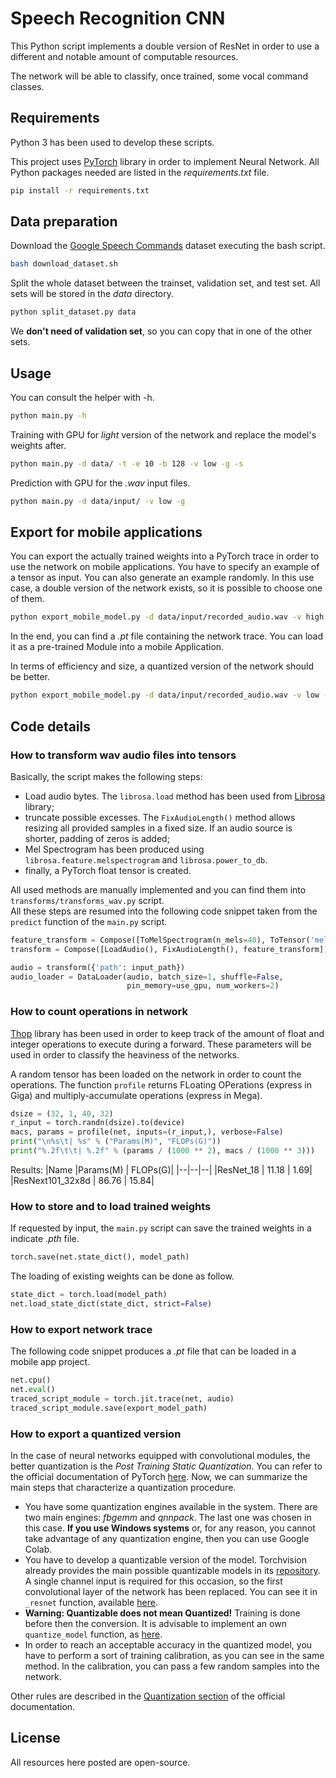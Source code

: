 # Speech Recognition CNN

This Python script implements a double version of ResNet in order to use a different and notable amount of computable resources.

The network will be able to classify, once trained, some vocal command classes. 

## Requirements

Python 3 has been used to develop these scripts.

This project uses [PyTorch](https://pytorch.org/docs/stable/index.html) library in order to implement Neural Network. All Python packages needed are listed in the *requirements.txt* file.

```bash
pip install -r requirements.txt 
```

## Data preparation

Download the [Google Speech Commands](https://subscription.packtpub.com/book/big_data_and_business_intelligence/9781789132212/5/ch05lvl1sec42/google-speech-commands-dataset) dataset executing the bash script.

```bash
bash download_dataset.sh
```
Split the whole dataset between the trainset, validation set, and test set. All sets will be stored in the *data* directory.

```bash
python split_dataset.py data
```

We **don't need of validation set**, so you can copy that in one of the other sets.

## Usage

You can consult the helper with -h.
```bash
python main.py -h
```

Training with GPU for *light* version of the network and replace the model's weights after.
```bash
python main.py -d data/ -t -e 10 -b 128 -v low -g -s
```

Prediction with GPU for the *.wav* input files.
```bash
python main.py -d data/input/ -v low -g
```

## Export for mobile applications

You can export the actually trained weights into a PyTorch trace in order to use the network on mobile applications.
You have to specify an example of a tensor as input. You can also generate an example randomly.
In this use case, a double version of the network exists, so it is possible to choose one of them. 
```bash
python export_mobile_model.py -d data/input/recorded_audio.wav -v high
```

In the end, you can find a *.pt* file containing the network trace. You can load it as a pre-trained Module into a mobile Application.

In terms of efficiency and size, a quantized version of the network should be better. 
```bash
python export_mobile_model.py -d data/input/recorded_audio.wav -v low -q
```

## Code details
### How to transform wav audio files into tensors
Basically, the script makes the following steps:
 - Load audio bytes. The ``librosa.load`` method has been used from [Librosa](https://librosa.github.io/librosa/) library;
 - truncate possible excesses. The ``FixAudioLength()`` method allows resizing all provided samples in a fixed size. If an audio source is shorter, padding of zeros is added;
 - Mel Spectrogram has been produced using ``librosa.feature.melspectrogram`` and ``librosa.power_to_db``.
 - finally, a PyTorch float tensor is created.
 
All used methods are manually implemented and you can find them into ``transforms/transforms_wav.py`` script.  
All these steps are resumed into the following code snippet taken from the ``predict`` function of the ``main.py`` script.
```python
feature_transform = Compose([ToMelSpectrogram(n_mels=40), ToTensor('mel_spectrogram', 'input')])
transform = Compose([LoadAudio(), FixAudioLength(), feature_transform])

audio = transform({'path': input_path})
audio_loader = DataLoader(audio, batch_size=1, shuffle=False,
                          pin_memory=use_gpu, num_workers=2)
```

### How to count operations in network
[Thop](https://github.com/Lyken17/pytorch-OpCounter) library has been used in order to keep track of the amount of float and integer operations to execute during a forward.
These parameters will be used in order to classify the heaviness of the networks.

A random tensor has been loaded on the network in order to count the operations. The function ``profile`` returns FLoating OPerations (express in Giga) and multiply-accumulate operations (express in Mega).   
```python
dsize = (32, 1, 40, 32)
r_input = torch.randn(dsize).to(device)
macs, params = profile(net, inputs=(r_input,), verbose=False)
print("\n%s\t| %s" % ("Params(M)", "FLOPs(G)"))
print("%.2f\t\t| %.2f" % (params / (1000 ** 2), macs / (1000 ** 3)))
```

Results:
|Name 		|Params(M)	| FLOPs(G)|
|--|--|--|
|ResNet_18	| 11.18		| 1.69|
|ResNext101_32x8d	| 86.76		| 15.84|

### How to store and to load trained weights
If requested by input, the ``main.py`` script can save the trained weights in a indicate *.pth* file.
```python
torch.save(net.state_dict(), model_path)
```

The loading of existing weights can be done as follow.
```python
state_dict = torch.load(model_path)
net.load_state_dict(state_dict, strict=False)
```

### How to export network trace
The following code snippet produces a *.pt* file that can be loaded in a mobile app project.
```python
net.cpu()
net.eval()
traced_script_module = torch.jit.trace(net, audio)
traced_script_module.save(export_model_path)
```

### How to export a quantized version
In the case of neural networks equipped with convolutional modules, the better quantization is the *Post Training Static Quantization*. 
You can refer to the official documentation of PyTorch [here](https://pytorch.org/tutorials/advanced/static_quantization_tutorial.html#post-training-static-quantization).
Now, we can summarize the main steps that characterize a quantization procedure.
- You have some quantization engines available in the system. There are two main engines: *fbgemm* and *qnnpack*. The last one was chosen in this case.
**If you use Windows systems** or, for any reason, you cannot take advantage of any quantization engine, then you can use Google Colab.
- You have to develop a quantizable version of the model. Torchvision already provides the main possible quantizable models in its [repository](https://github.com/pytorch/vision/tree/master/torchvision/models/quantization).
A single channel input is required for this occasion, so the first convolutional layer of the network has been replaced. You can see it in ``_resnet`` function, available [here](https://github.com/lore-masc/POWERTChannel_Thesis/blob/master/SpeechRec/model/resnet.py#L46). 
- **Warning: Quantizable does not mean Quantized!** Training is done before then the conversion. 
It is advisable to implement an own ``quantize_model`` function, as [here](https://github.com/lore-masc/POWERTChannel_Thesis/blob/master/SpeechRec/model/resnet.py#L23).
- In order to reach an acceptable accuracy in the quantized model, you have to perform a sort of training calibration, as you can see in the same method.
In the calibration, you can pass a few random samples into the network.

Other rules are described in the [Quantization section](https://pytorch.org/docs/stable/quantization.html#quantization-workflows) of the official documentation.

## License
All resources here posted are open-source.